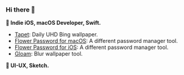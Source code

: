 ### Hi there 👋

**🔨 Indie iOS, macOS Developer, Swift.**

* [Tapet](https://apps.apple.com/us/app/id1573715683): Daily UHD Bing wallpaper.
* [Flower Password for macOS](https://apps.apple.com/us/app/id1375291184): A different password manager tool.
* [Flower Password for iOS](https://apps.apple.com/us/app/id1546535232): A different password manager tool.
* [Gloam](https://apps.apple.com/us/app/id1569947188): Blur wallpaper tool.

**💎 UI-UX, Sketch.**

<!--
**KiligWYu/KiligWYu** is a ✨ _special_ ✨ repository because its `README.md` (this file) appears on your GitHub profile.

Here are some ideas to get you started:

- 🔭 I’m currently working on ...
- 🌱 I’m currently learning ...
- 👯 I’m looking to collaborate on ...
- 🤔 I’m looking for help with ...
- 💬 Ask me about ...
- 📫 How to reach me: ...
- 😄 Pronouns: ...
- ⚡ Fun fact: ...
-->

